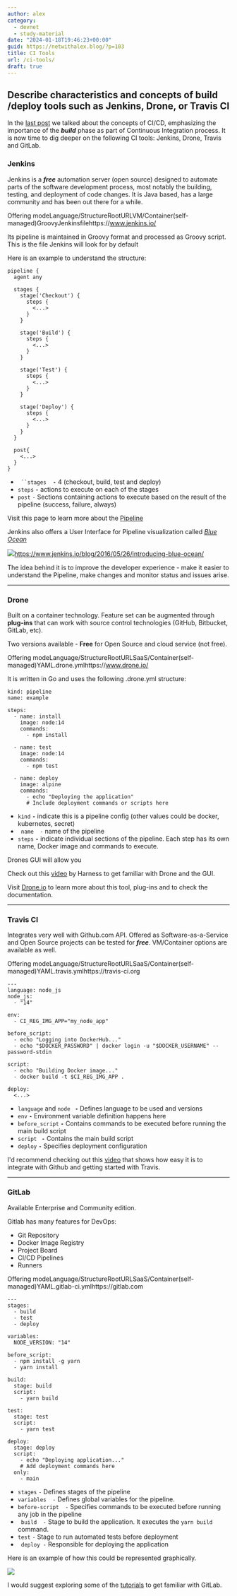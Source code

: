 ```yaml
---
author: alex
category:
  - devnet
  - study-material
date: "2024-01-18T19:46:23+00:00"
guid: https://netwithalex.blog/?p=103
title: CI Tools
url: /ci-tools/
draft: true
---
```

## Describe characteristics and concepts of build /deploy tools such as Jenkins, Drone, or Travis CI

In the [last post](/devops-ci-cd-pipeline/) we talked about the concepts of CI/CD, emphasizing the importance of the **_build_** phase as part of Continuous Integration process. It is now time to dig deeper on the following CI tools: Jenkins, Drone, Travis and GitLab.

### Jenkins

Jenkins is a **_free_** automation server (open source) designed to automate parts of the software development process, most notably the building, testing, and deployment of code changes. It is Java based, has a large community and has been out there for a while.

Offering modeLanguage/StructureRootURLVM/Container(self-managed)GroovyJenkinsfilehttps://www.jenkins.io/


Its pipeline is maintained in Groovy format and processed as Groovy script. This is the file Jenkins will look for by default

Here is an example to understand the structure:

```
pipeline {
  agent any

  stages {
    stage('Checkout') {
      steps {
        <...>
      }
    }

    stage('Build') {
      steps {
        <...>
      }
    }

    stage('Test') {
      steps {
        <...>
      }
    }

    stage('Deploy') {
      steps {
        <...>
      }
    }
  }

  post{
    <...>
  }
}
```

- ` ``stages` ` ` **`-`** 4 (checkout, build, test and deploy)
- ` steps ` **`-`** actions to execute on each of the stages
- ` post ` `-` Sections containing actions to execute based on the result of the pipeline (success, failure, always)

Visit this page to learn more about the [Pipeline](https://www.jenkins.io/doc/book/pipeline/)

Jenkins also offers a User Interface for Pipeline visualization called _[Blue Ocean](https://www.jenkins.io/doc/book/blueocean/)_

![](/wp-content/uploads/2024/01/Screenshot-2024-01-31-at-07.26.51.png)https://www.jenkins.io/blog/2016/05/26/introducing-blue-ocean/

The idea behind it is to improve the developer experience - make it easier to understand the Pipeline, make changes and monitor status and issues arise.

* * *

### Drone

Built on a container technology. Feature set can be augmented through **plug-ins** that can work with source control technologies (GitHub, Bitbucket, GitLab, etc).

Two versions available - **Free** for Open Source and cloud service (not free).

Offering modeLanguage/StructureRootURLSaaS/Container(self-managed)YAML.drone.ymlhttps://www.drone.io/

It is written in Go and uses the following .drone.yml structure:

```
kind: pipeline
name: example

steps:
  - name: install
    image: node:14
    commands:
      - npm install

  - name: test
    image: node:14
    commands:
      - npm test

  - name: deploy
    image: alpine
    commands:
      - echo "Deploying the application"
      # Include deployment commands or scripts here

```

- ` kind ` **`-`** indicate this is a pipeline config (other values could be docker, kubernetes, secret)
- ` name  -` name of the pipeline
- ` steps ` **`-`** indicate individual sections of the pipeline. Each step has its own name, Docker image and commands to execute.

Drones GUI will allow you

Check out this [video](https://youtu.be/kZmOCLCpvmk) by Harness to get familiar with Drone and the GUI.

Visit [Drone.io](https://www.drone.io/) to learn more about this tool, plug-ins and to check the documentation.

* * *

### Travis CI

Integrates very well with Github.com API. Offered as Software-as-a-Service and Open Source projects can be tested for **_free_**. VM/Container options are available as well.

Offering modeLanguage/StructureRootURLSaaS/Container(self-managed)YAML.travis.ymlhttps://travis-ci.org

```
---
language: node_js
node_js:
  - "14"

env:
  - CI_REG_IMG_APP="my_node_app"

before_script:
  - echo "Logging into DockerHub..."
  - echo "$DOCKER_PASSWORD" | docker login -u "$DOCKER_USERNAME" --password-stdin

script:
  - echo "Building Docker image..."
  - docker build -t $CI_REG_IMG_APP .

deploy:
  <...>

```

- ` language ` and ` node  ` **`-`** Defines language to be used and versions
- ` env ` **`-`** Environment variable definition happens here
- ` before_script ` **`-`** Contains commands to be executed before running the main build script
- ` script  ` **`-`** Contains the main build script
- ` deploy ` **`-`** Specifies deployment configuration

I'd recommend checking out this [video](https://www.youtube.com/watch?v=_Og2kydTLWk) that shows how easy it is to integrate with Github and getting started with Travis.

* * *

### GitLab

Available Enterprise and Community edition.

Gitlab has many features for DevOps:

- Git Repository
- Docker Image Registry
- Project Board
- CI/CD Pipelines
- Runners

Offering modeLanguage/StructureRootURLSaaS/Container(self-managed)YAML.gitlab-ci.ymlhttps://gitlab.com

```
---
stages:
  - build
  - test
  - deploy

variables:
  NODE_VERSION: "14"

before_script:
  - npm install -g yarn
  - yarn install

build:
  stage: build
  script:
    - yarn build

test:
  stage: test
  script:
    - yarn test

deploy:
  stage: deploy
  script:
    - echo "Deploying application..."
    # Add deployment commands here
  only:
    - main
```

- ` stages ` `-` Defines stages of the pipeline
- ` variables  - ` Defines global variables for the pipeline.
- ` before-script  - ` Specifies commands to be executed before running any job in the pipeline
- ` build  -` Stage to build the application. It executes the `yarn build` command.
- ` test ` `-` Stage to run automated tests before deployment
- ` deploy -` Responsible for deploying the application

Here is an example of how this could be represented graphically.

![](/wp-content/uploads/2024/02/GitLab1.png)

I would suggest exploring some of the [tutorials](https://docs.gitlab.com/ee/tutorials/) to get familiar with GitLab.
